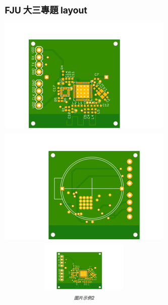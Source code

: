 # FJU 大三專題 layout

![image](https://github.com/405250553/PCB-layout/blob/master/fju%20project/%E6%88%90%E5%93%81%E7%9B%B8%E9%97%9C%E6%AA%94%E6%A1%88/%E6%88%90%E5%93%81%E6%AD%A3%E9%9D%A2.png)

![image](https://github.com/405250553/PCB-layout/blob/master/fju%20project/成品相關檔案/成品背面.png)

<p align="center">
    <img src="https://github.com/405250553/PCB-layout/blob/master/fju%20project/%E6%88%90%E5%93%81%E7%9B%B8%E9%97%9C%E6%AA%94%E6%A1%88/%E6%88%90%E5%93%81%E6%AD%A3%E9%9D%A2.png" alt="Sample"  width="250" height="140">
    <p align="center">
        <em>圖片示例2</em>
    </p>
</p>


